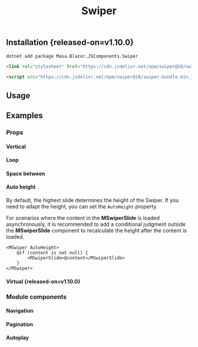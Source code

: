 ﻿---
title: Swiper
desc: "A mobile touch slider component base on [Swiper](https://github.com/nolimits4web/swiper)."
tag: "JS Wrapper"
related:
  - /blazor/components/carousels
  - /blazor/components/windows
  - /blazor/components/slide-groups
---

## Installation {released-on=v1.10.0}

```shell
dotnet add package Masa.Blazor.JSComponents.Swiper
```

```html
<link rel="stylesheet" href="https://cdn.jsdelivr.net/npm/swiper@10/swiper-bundle.min.css"/>
```

```html
<script src="https://cdn.jsdelivr.net/npm/swiper@10/swiper-bundle.min.js"></script>
```

## Usage

<masa-example file="Examples.mobiles.swiper.Default"></masa-example>

## Examples

### Props

#### Vertical

<masa-example file="Examples.mobiles.swiper.Vertical"></masa-example>

#### Loop

<masa-example file="Examples.mobiles.swiper.Loop"></masa-example>

#### Space between

<masa-example file="Examples.mobiles.swiper.SpaceBetween"></masa-example>

#### Auto height

By default, the highest slide determines the height of the Swiper.
If you need to adapt the height, you can set the `AutoHeight` property.

For scenarios where the content in the **MSwiperSlide** is loaded asynchronously, 
it is recommended to add a conditional judgment outside the **MSwiperSlide** component
to recalculate the height after the content is loaded.

```razor
<MSwiper AutoHeight>
    @if (content is not null) {
        <MSwiperSlide>@content</MSwiperSlide>
    } 
</MSwiper>
```

<masa-example file="Examples.mobiles.swiper.AutoHeight"></masa-example>

#### Virtual {released-on=v1.10.0}

<app-alert type="warning" content="Currently, incremental updates to the list are not supported."></app-alert>

<masa-example file="Examples.mobiles.swiper.Virtual"></masa-example>

### Module components

#### Navigation

<masa-example file="Examples.mobiles.swiper.Navigation"></masa-example>

#### Pagination

<masa-example file="Examples.mobiles.swiper.Pagination"></masa-example>

#### Autoplay

<masa-example file="Examples.mobiles.swiper.Autoplay"></masa-example>
